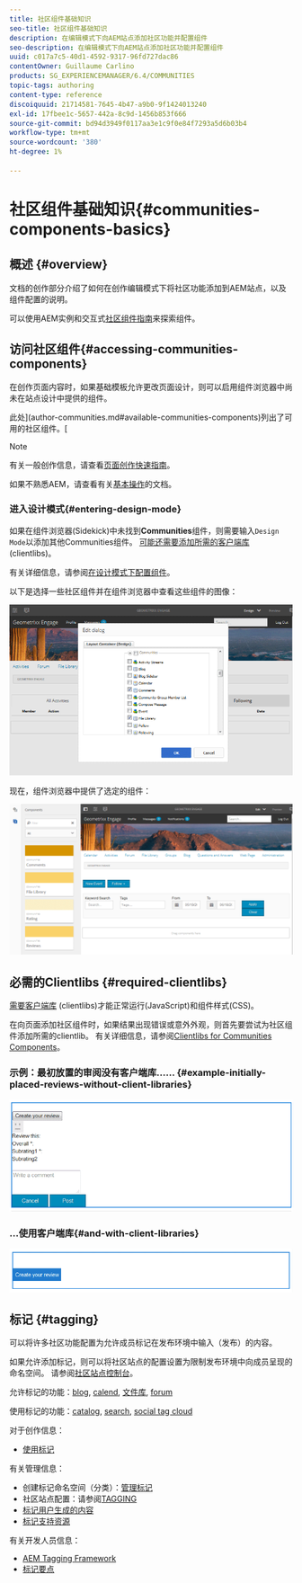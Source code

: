 ```yaml
---
title: 社区组件基础知识
seo-title: 社区组件基础知识
description: 在编辑模式下向AEM站点添加社区功能并配置组件
seo-description: 在编辑模式下向AEM站点添加社区功能并配置组件
uuid: c017a7c5-40d1-4592-9317-96fd727dac86
contentOwner: Guillaume Carlino
products: SG_EXPERIENCEMANAGER/6.4/COMMUNITIES
topic-tags: authoring
content-type: reference
discoiquuid: 21714581-7645-4b47-a9b0-9f1424013240
exl-id: 17fbee1c-5657-442a-8c9d-1456b853f666
source-git-commit: bd94d3949f0117aa3e1c9f0e84f7293a5d6b03b4
workflow-type: tm+mt
source-wordcount: '380'
ht-degree: 1%

---
```


# 社区组件基础知识{#communities-components-basics}

## 概述 {#overview}

文档的创作部分介绍了如何在创作编辑模式下将社区功能添加到AEM站点，以及组件配置的说明。

可以使用AEM实例和交互式[社区组件指南](components-guide.md)来探索组件。

## 访问社区组件{#accessing-communities-components}

在创作页面内容时，如果基础模板允许更改页面设计，则可以启用组件浏览器中尚未在站点设计中提供的组件。

此处](author-communities.md#available-communities-components)列出了可用的社区组件。[

>[!NOTE]
>
>有关一般创作信息，请查看[页面创作快速指南](../../help/sites-authoring/qg-page-authoring.md)。
>
>如果不熟悉AEM，请查看有关[基本操作](../../help/sites-authoring/basic-handling.md)的文档。

### 进入设计模式{#entering-design-mode}

如果在组件浏览器(Sidekick)中未找到&#x200B;**Communities**&#x200B;组件，则需要输入`Design Mode`以添加其他Communities组件。 [可能还需要添加所需的客户端库](#required-clientlibs) (clientlibs)。

有关详细信息，请参阅[在设计模式下配置组件](../../help/sites-authoring/default-components-designmode.md)。

以下是选择一些社区组件并在组件浏览器中查看这些组件的图像：

![chlimage_1-424](assets/chlimage_1-424.png)

现在，组件浏览器中提供了选定的组件：

![chlimage_1-425](assets/chlimage_1-425.png)

## 必需的Clientlibs {#required-clientlibs}

[需要客户端库](../../help/sites-developing/clientlibs.md) (clientlibs)才能正常运行(JavaScript)和组件样式(CSS)。

在向页面添加社区组件时，如果结果出现错误或意外外观，则首先要尝试为社区组件添加所需的clientlib。 有关详细信息，请参阅[Clientlibs for Communities Components](clientlibs.md)。

### 示例：最初放置的审阅没有客户端库…… {#example-initially-placed-reviews-without-client-libraries}

![chlimage_1-426](assets/chlimage_1-426.png)

### ...使用客户端库{#and-with-client-libraries}

![chlimage_1-427](assets/chlimage_1-427.png)

## 标记 {#tagging}

可以将许多社区功能配置为允许成员标记在发布环境中输入（发布）的内容。

如果允许添加标记，则可以将社区站点的配置设置为限制发布环境中向成员呈现的命名空间。 请参阅[社区站点控制台](sites-console.md#tagging)。

允许标记的功能：[blog](blog-feature.md), [calend](calendar.md), [文件库](file-library.md), [forum](forum.md)

使用标记的功能：[catalog](catalog.md), [search](search.md), [social tag cloud](tagcloud.md)

对于创作信息：

* [使用标记](../../help/sites-authoring/tags.md)

有关管理信息：

* 创建标记命名空间（分类）：[管理标记](../../help/sites-administering/tags.md)
* 社区站点配置：请参阅[TAGGING](sites-console.md#tagging)
* [标记用户生成的内容](../../help/sites-authoring/tags.md)
* [标记支持资源](tag-resources.md)

有关开发人员信息：

* [AEM Tagging Framework](../../help/sites-developing/framework.md)
* [标记要点](tag.md)
